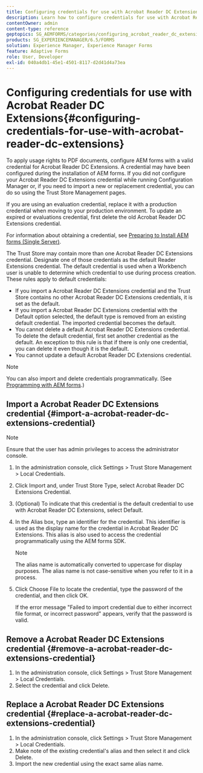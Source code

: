 ```yaml
---
title: Configuring credentials for use with Acrobat Reader DC Extensions
description: Learn how to configure credentials for use with Acrobat Reader DC Extensions.
contentOwner: admin
content-type: reference
geptopics: SG_AEMFORMS/categories/configuring_acrobat_reader_dc_extensions
products: SG_EXPERIENCEMANAGER/6.5/FORMS
solution: Experience Manager, Experience Manager Forms
feature: Adaptive Forms
role: User, Developer
exl-id: 040a4db1-45e1-4501-8117-d2d41d4a73ea
---
```

# Configuring credentials for use with Acrobat Reader DC Extensions{#configuring-credentials-for-use-with-acrobat-reader-dc-extensions}

To apply usage rights to PDF documents, configure AEM forms with a valid credential for Acrobat Reader DC Extensions. A credential may have been configured during the installation of AEM forms. If you did not configure your Acrobat Reader DC Extensions credential while running Configuration Manager or, if you need to import a new or replacement credential, you can do so using the Trust Store Management pages.

If you are using an evaluation credential, replace it with a production credential when moving to your production environment. To update an expired or evaluations credential, first delete the old Acrobat Reader DC Extensions credential.

For information about obtaining a credential, see [Preparing to Install AEM forms (Single Server)](https://helpx.adobe.com/pdf/aem-forms/6-3/prepare-install-single-server.pdf).

The Trust Store may contain more than one Acrobat Reader DC Extensions credential. Designate one of those credentials as the default Reader Extensions credential. The default credential is used when a Workbench user is unable to determine which credential to use during process creation. These rules apply to default credentials:

* If you import a Acrobat Reader DC Extensions credential and the Trust Store contains no other Acrobat Reader DC Extensions credentials, it is set as the default.
* If you import a Acrobat Reader DC Extensions credential with the Default option selected, the default type is removed from an existing default credential. The imported credential becomes the default.
* You cannot delete a default Acrobat Reader DC Extensions credential. To delete the default credential, first set another credential as the default. An exception to this rule is that if there is only one credential, you can delete it even though it is the default.
* You cannot update a default Acrobat Reader DC Extensions credential.

>[!NOTE]
>
>You can also import and delete credentials programmatically. (See [Programming with AEM forms](https://experienceleague.adobe.com/docs/experience-manager-release-information/aem-release-updates/previous-updates/aem-previous-versions.html).)

## Import a Acrobat Reader DC Extensions credential {#import-a-acrobat-reader-dc-extensions-credential}

>[!NOTE]
> 
> Ensure that the user has admin privileges to access the administrator console.

1. In the administration console, click Settings &gt; Trust Store Management &gt; Local Credentials.
1. Click Import and, under Trust Store Type, select Acrobat Reader DC Extensions Credential.
1. (Optional) To indicate that this credential is the default credential to use with Acrobat Reader DC Extensions, select Default.
1. In the Alias box, type an identifier for the credential. This identifier is used as the display name for the credential in Acrobat Reader DC Extensions. This alias is also used to access the credential programmatically using the AEM forms SDK.

   >[!NOTE]
   >
   >The alias name is automatically converted to uppercase for display purposes. The alias name is not case-sensitive when you refer to it in a process.

1. Click Choose File to locate the credential, type the password of the credential, and then click OK.

   If the error message "Failed to import credential due to either incorrect file format, or incorrect password" appears, verify that the password is valid.

## Remove a Acrobat Reader DC Extensions credential {#remove-a-acrobat-reader-dc-extensions-credential}

1. In the administration console, click Settings &gt; Trust Store Management &gt; Local Credentials.
1. Select the credential and click Delete.

## Replace a Acrobat Reader DC Extensions credential {#replace-a-acrobat-reader-dc-extensions-credential}

1. In the administration console, click Settings &gt; Trust Store Management &gt; Local Credentials.
1. Make note of the existing credential's alias and then select it and click Delete.
1. Import the new credential using the exact same alias name.
